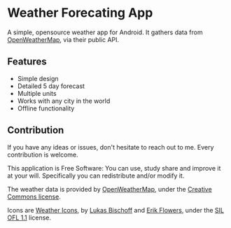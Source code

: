 # Weather Forecating App


A simple, opensource weather app for Android. It gathers data from [OpenWeatherMap](https://openweathermap.org/), via their public API.


## Features
* Simple design
* Detailed 5 day forecast
* Multiple units
* Works with any city in the world
* Offline functionality

## Contribution
If you have any ideas or issues, don't hesitate to reach out to me. Every contribution is welcome.


This application is Free Software: You can use, study share and improve it at your
will. Specifically you can redistribute and/or modify it.

The weather data is provided by [OpenWeatherMap](https://openweathermap.org/), under the <a href='http://creativecommons.org/licenses/by-sa/2.0/'>Creative Commons license</a>.

Icons are <a href='https://erikflowers.github.io/weather-icons/'>Weather Icons</a>, by <a href='http://www.twitter.com/artill'>Lukas Bischoff</a> and <a href='http://www.twitter.com/Erik_UX'>Erik Flowers</a>, under the <a href='http://scripts.sil.org/OFL'>SIL OFL 1.1</a> license.
